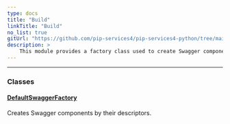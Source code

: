 ```yaml
---
type: docs
title: "Build"
linkTitle: "Build"
no_list: true
gitUrl: "https://github.com/pip-services4/pip-services4-python/tree/main/pip-services4-swagger-python"
description: >
    This module provides a factory class used to create Swagger components by their descriptors.
---
```

---

<div class="module-body"> 

### Classes

#### [DefaultSwaggerFactory](default_swagger_factory)
Creates Swagger components by their descriptors.

</div>

